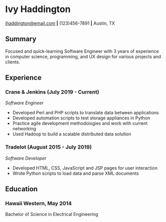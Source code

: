 # Ivy Haddington
ihaddington@email.com **|** (123)456-7891 **|** Austin, TX

## Summary
Focused and quick-learning Software Engineer with 3 years of experience in computer science, programming, and UX design for various projects and clients.

## Experience
### Crane & Jenkins (July 2019 - Current)
*Software Engineer*
+ Developed Perl and PHP scripts to translate data between applications
+ Developed automation scripts to test storage appliances in Python
+ Practice agile development methodologies and work with current networking
+ Used Hadoop to build a scalable distributed data solution
### Tradelot (August 2015 - July 2019)
*Software Developer*
+ Developed HTML, CSS, JavaScript and JSP pages for user interaction
+ Wrote Python scripts to load data and parse XML documents

## Education
### Hawaii Western, May 2014
Bachelor of Science in Electrical Engineering

